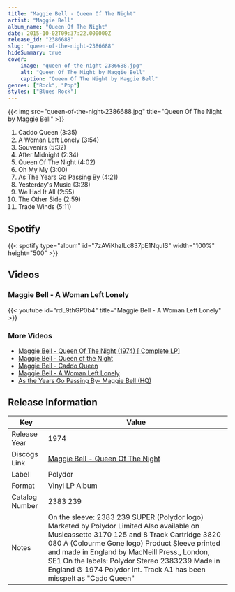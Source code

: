 ```yaml
---
title: "Maggie Bell - Queen Of The Night"
artist: "Maggie Bell"
album_name: "Queen Of The Night"
date: 2015-10-02T09:37:22.000000Z
release_id: "2386688"
slug: "queen-of-the-night-2386688"
hideSummary: true
cover:
    image: "queen-of-the-night-2386688.jpg"
    alt: "Queen Of The Night by Maggie Bell"
    caption: "Queen Of The Night by Maggie Bell"
genres: ["Rock", "Pop"]
styles: ["Blues Rock"]
---
```


{{< img src="queen-of-the-night-2386688.jpg" title="Queen Of The Night by Maggie Bell" >}}

<!-- section break -->

1. Caddo Queen (3:35)
2. A Woman Left Lonely (3:54)
3. Souvenirs (5:32)
4. After Midnight (2:34)
5. Queen Of The Night (4:02)
6. Oh My My (3:00)
7. As The Years Go Passing By (4:21)
8. Yesterday's Music (3:28)
9. We Had It All (2:55)
10. The Other Side (2:59)
11. Trade Winds (5:11)

<!-- section break -->


## Spotify
{{< spotify type="album" id="7zAViKhzlLc837pE1NquIS" width="100%" height="500" >}}



## Videos
### Maggie Bell  -  A Woman Left Lonely
{{< youtube id="rdL9thGP0b4" title="Maggie Bell  -  A Woman Left Lonely" >}}<br>

### More Videos

- [Maggie Bell - Queen Of The Night (1974) [ Complete LP]](https://www.youtube.com/watch?v=vAKYmPkeHuk)
- [Maggie Bell - Queen of the Night](https://www.youtube.com/watch?v=QXA3n769Jdg)
- [Maggie Bell - Caddo Queen](https://www.youtube.com/watch?v=sY8uBUavak0)
- [Maggie Bell - A Woman Left Lonely](https://www.youtube.com/watch?v=q8Em1G6Fl1U)
- [As the Years Go Passing By- Maggie Bell (HQ)](https://www.youtube.com/watch?v=vDidE0uVpjA)


## Release Information
|  Key           | Value                                                |
| ---------------| ---------------------------------------------------- |
| Release Year   | 1974                                   |
| Discogs Link   | [Maggie Bell - Queen Of The Night](https://www.discogs.com/release/2386688-Maggie-Bell-Queen-Of-The-Night) |
| Label          | Polydor |
| Format         | Vinyl LP Album |
| Catalog Number | 2383 239 |
| Notes | On the sleeve: 2383 239 SUPER (Polydor logo) Marketed by Polydor Limited Also available on Musicassette 3170 125 and 8 Track Cartridge 3820 080 A (Colourme Gone logo) Product Sleeve printed and made in England by MacNeill Press., London, SE1   On the labels: Polydor Stereo 2383239 Made in England ℗ 1974 Polydor Int. Track A1 has been misspelt as "Cado Queen" |